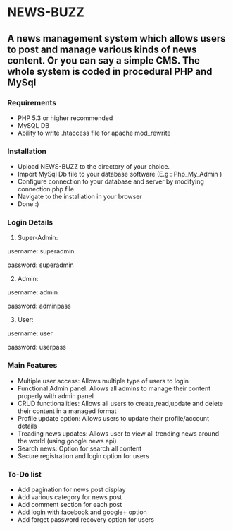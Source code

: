 # NEWS-BUZZ
## A news management system  which allows users to post and manage various kinds of news content. Or you can say a simple CMS. The whole system is coded in procedural PHP and MySql

### Requirements 

- PHP 5.3 or higher recommended 
- MySQL DB
- Ability to write .htaccess file for apache mod_rewrite

### Installation
- Upload NEWS-BUZZ to the directory of your choice.
- Import MySql Db file to your database software (E.g : Php_My_Admin )
- Configure connection to your database and server by modifying connection.php file
- Navigate to the installation in your browser
- Done :)

### Login Details
1. Super-Admin:

username: superadmin

password: superadmin

2. Admin:

username: admin

password: adminpass

3. User:

username: user

password: userpass

### Main Features

- Multiple user access:  Allows multiple type of users to login 
- Functional Admin panel:  Allows all admins to manage their content properly with admin panel 
- CRUD functionalities:  Allows all users to create,read,update and delete their content in a managed format 
- Profile update option:  Allows users to update their profile/account details  
- Treading news updates:  Allows user to view all trending news around the world (using google news api) 
- Search news:  Option for search all content 
- Secure registration and login option for users

### To-Do  list
- Add pagination for news post display
- Add various category for news post
- Add comment section for each post
- Add login with facebook and google+ option
- Add forget password recovery option for users

